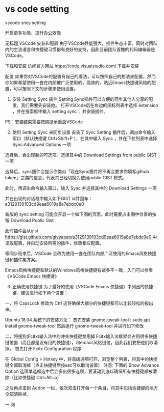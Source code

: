 # vs code setting
vscode sncy setting


开启更多功能，提升办公效能

无标题
VSCode 安装和配置
由于VSCode性能强大，插件生态丰富，同时对团队内的主流语言和快捷键习惯都有良好的支持，因此目前团队首推的代码编辑器是VSCode。

下载和安装
访问官方网站 https://code.visualstudio.com/ 下载并安装

配置
如果你对VSCode的配置有自己的看法，可以按照自己的想法来配置，然而你如果希望使用一套在内部被广泛使用的，高效的，贴近Emacs快捷键风格的配置，可以按照下文的步骤来使用设置。

1. 安装 Setting Sync 插件
Setting Sync插件可以方便的同步其他人分享的配置，我们需要先安装他。
打开VSCode后在左边的图标列表中选择 extension ，并在搜索框中输入 setting sync ，并安装插件。

PS：安装结束需要按照提示重启VSCode



2. 使用 Setting Sync 来同步设置
安装了 Sync Setting 插件后，调出命令输入窗口（默认快捷键 Ctrl+Shift+P ），在其中输入 Sync ，并在下拉列表中选择 Sync:Advanced Options 一项


选择后，会出现新的可选项。选择其中的 Download Settings from public GIST 一项


选择后，sync插件会提示你类似「现在Sync插件将不再会要求你填写github token」之类的信息，代表其已经切换为使用public GIST 模式。

此时，再调出命令输入窗口，输入 Sync 并选择其中的 Download Settings 一项


并在出现的对话框中输入如下GIST id并回车：
a3129139103cd9eaa6019a8e7ebdc0e0

新版的 sync setting 可能会开启一个如下图的页面，此时需要点击图中位置的按钮 Download Public Gist 



此时插件会从gist https://gist.github.com/giyyapan/a3129139103cd9eaa6019a8e7ebdc0e0 中读取配置，并自动安装所需的插件，修改相应配置。

等同步结束后，VSCode 会改为使用一套在团队内部广泛使用的Emacs风格快捷键和插件集方案。

Emacs风格快捷键和默认的Windows风格快捷键有诸多不一致，入门可以参看《VSCode Emacs 快捷键》

3. 正确使用快捷键
为了最好的使用《VSCode Emacs 快捷键》中列出的快捷键，建议进行如下两个设置：

一，将 CapsLock 修改为 Ctrl
这将确保大部分的快捷键都可以比较轻松的按出来。

Ubuntu 18.04 系统下的安装方法：
首先安装 gnome-tweak-tool : sudo apt install gnome-tweak-tool
然后运行 gnome-tweak-tool 并进行如下修改


二，将搜狗(Fcitx)输入法中的冲突快捷键禁用掉
Fcitx输入法框架会占用很多快捷键位置（而且都是没有用的快捷键），和emacs风格键位，因此我们要把他们取消掉。
首先打开 Fcitx Configuration 程序

在 Global Config > Hotkey 中，将高级选项打开，浏览整个列表，将其中的快捷键全部取消掉（点击快捷键后按esc可以取消设置）
注意: 下面的 Show Advance Option 选项单选框选中后会多出很多选项，要滚动到底以确保所有快捷键都被清除（比如快捷键 Ctrl+Alt+p）



之后再点击到 Addon 一栏，依次双击打开每一个条目，将其中包括快捷键的地方全部清除掉。
 
一  阅

